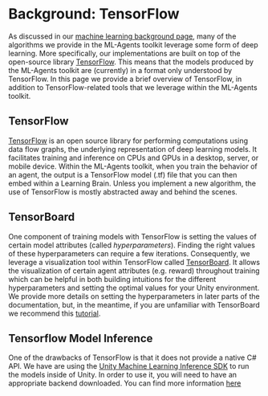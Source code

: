 # Background: TensorFlow

As discussed in our
[machine learning background page](Background-Machine-Learning.md),
many of the algorithms we provide in the
ML-Agents toolkit leverage some form of deep learning. More specifically, our
implementations are built on top of the open-source library
[TensorFlow](https://www.tensorflow.org/). This means that the models produced
by the ML-Agents toolkit are (currently) in a format only understood by
TensorFlow. In this page we provide a brief overview of TensorFlow, in addition
to TensorFlow-related tools that we leverage within the ML-Agents toolkit.

## TensorFlow

[TensorFlow](https://www.tensorflow.org/) is an open source library for
performing computations using data flow graphs, the underlying representation of
deep learning models. It facilitates training and inference on CPUs and GPUs in
a desktop, server, or mobile device. Within the ML-Agents toolkit, when you
train the behavior of an agent, the output is a TensorFlow model (.tf) file
that you can then embed within a Learning Brain. Unless you implement a new
algorithm, the use of TensorFlow is mostly abstracted away and behind the
scenes.

## TensorBoard

One component of training models with TensorFlow is setting the values of
certain model attributes (called _hyperparameters_). Finding the right values of
these hyperparameters can require a few iterations. Consequently, we leverage a
visualization tool within TensorFlow called
[TensorBoard](https://www.tensorflow.org/programmers_guide/summaries_and_tensorboard).
It allows the visualization of certain agent attributes (e.g. reward) throughout
training which can be helpful in both building intuitions for the different
hyperparameters and setting the optimal values for your Unity environment. We
provide more details on setting the hyperparameters in later parts of the
documentation, but, in the meantime, if you are unfamiliar with TensorBoard we
recommend this
[tutorial](https://github.com/dandelionmane/tf-dev-summit-tensorboard-tutorial).

## Tensorflow Model Inference

One of the drawbacks of TensorFlow is that it does not provide a native C# API.
We have are using the [Unity Machine Learning Inference SDK](TensorflowSharp) to
run the models inside of Unity. In order to use it, you will need to have an 
appropriate backend downloaded. You can find more information [here](TensorflowSharp) 

